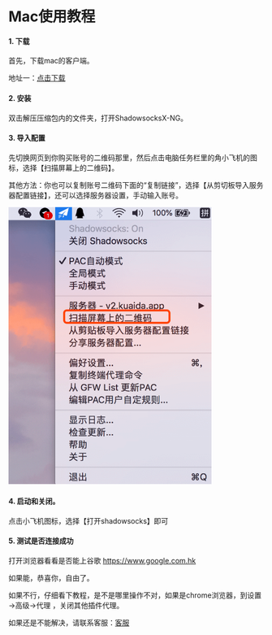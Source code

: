 # Mac使用教程

<!-- > An awesome project. -->

#### 1. 下载

首先，下载mac的客户端。

地址一：<a href="https://share.weiyun.com/5bO5nFz" target="_blank">点击下载</a> 

<!-- 地址二：<a href="https://www.lanzous.com/i3uj8di" target="_blank">点击下载</a>   密码：35vvis  -->

#### 2. 安装

双击解压压缩包内的文件夹，打开ShadowsocksX-NG。


#### 3. 导入配置 

先切换网页到你购买账号的二维码那里，然后点击电脑任务栏里的角小飞机的图标，选择【扫描屏幕上的二维码】。

其他方法：你也可以复制账号二维码下面的“复制链接”，选择【从剪切板导入服务器配置链接】，还可以选择服务器设置，手动输入账号。

<img src="../images/mac_1.png" style="width: 400px" alt="kuaida.app" />


#### 4. 启动和关闭。

点击小飞机图标，选择【打开shadowsocks】即可


#### 5. 测试是否连接成功

打开浏览器看看是否能上谷歌 https://www.google.com.hk

如果能，恭喜你，自由了。

如果不行，仔细看下教程，是不是哪里操作不对，如果是chrome浏览器，到设置 ->高级->代理 ，关闭其他插件代理。

如果还是不能解决，请联系客服：[客服](/?id=联系客服)









